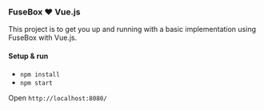### FuseBox :heart: Vue.js
This project is to get you up and running with a basic implementation using FuseBox with Vue.js.

#### Setup & run
* `npm install`
* `npm start`

Open `http://localhost:8080/`
